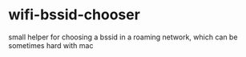 # wifi-bssid-chooser

small helper for choosing a bssid in a roaming network, which can be sometimes hard with mac
